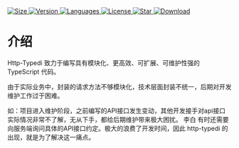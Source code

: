 <div class='package-flex'>
  <a href='https://www.npmjs.com/package/http-typedi' target='_blank'>
    <img src="https://img.shields.io/bundlephobia/minzip/http-typedi/latest" alt="Size" />
  </a>
  <a href="https://www.npmjs.com/package/http-typedi">
    <img src="https://img.shields.io/npm/v/http-typedi" alt="Version" />
  </a>
  <a href='https://www.npmjs.com/package/http-typedi'>
    <img src='https://img.shields.io/github/languages/top/fkc-alt/http-typedi' alt='Languages' />
  </a>
  <a href='https://www.npmjs.com/package/http-typedi' target='_blank'>
    <img src='https://img.shields.io/npm/l/http-typedi' alt='License' />
  </a>
  <a href='https://github.com/fkc-alt/http-typedi' target='_blank'>
    <img src='https://img.shields.io/github/stars/fkc-alt' alt='Star' />
  </a>
  <a href='https://www.npmjs.com/package/http-typedi' target='_blank'>
    <img src='https://img.shields.io/npm/dm/http-typedi' alt='Download' />
  </a>
</div>

# 介绍

Http-Typedi 致力于编写具有模块化、更高效、可扩展、可维护性强的 TypeScript 代码。

由于实际业务中，封装的请求方法不够模块化，技术层面封装不统一，后期对开发维护工作过于困难。 

如：项目进入维护阶段，之前编写的API接口发生变动，其他开发接手对api接口实际情况非常不了解，无从下手，都给后期维护带来极大困扰。
李白
有时还需要向服务端询问具体的API接口约定。极大的浪费了开发时间，因此 http-typedi 的出现，就是为了解决这一痛点。

